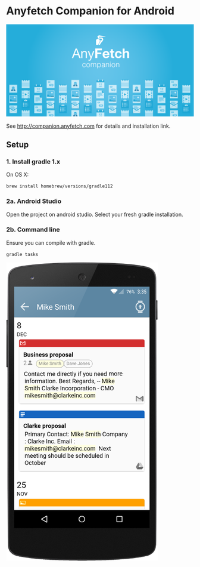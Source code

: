 Anyfetch Companion for Android
==============================
![Anyfetch Companion](design/feature.png)

See http://companion.anyfetch.com for details and installation link.


Setup
-----

### 1. Install gradle 1.x

On OS X:

```
brew install homebrew/versions/gradle112
```

### 2a. Android Studio

Open the project on android studio. Select your fresh gradle installation.

### 2b. Command line

Ensure you can compile with gradle.

```
gradle tasks
```

![Onboarding](https://github.com/AnyFetch/companion/blob/master/mobile/src/main/res/drawable-hdpi/screen2_onboarding.png)

